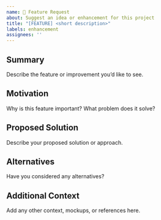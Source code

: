 ```yaml
---
name: 🚀 Feature Request
about: Suggest an idea or enhancement for this project
title: "[FEATURE] <short description>"
labels: enhancement
assignees: ''
---
```


## Summary

Describe the feature or improvement you’d like to see.

## Motivation

Why is this feature important? What problem does it solve?

## Proposed Solution

Describe your proposed solution or approach.

## Alternatives

Have you considered any alternatives?

## Additional Context

Add any other context, mockups, or references here.
